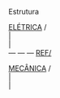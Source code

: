 Estrutura

[ELÉTRICA](ELÉTRICA/) /  
|  
|  
— — — [REF/](ELÉTRICA/REF/)  

[MECÂNICA](MECÂNICA/) /  
|  
|  
